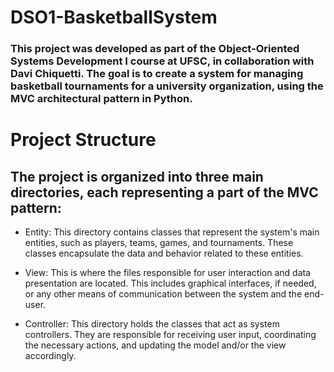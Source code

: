 # DSO1-BasketballSystem

###  This project was developed as part of the Object-Oriented Systems Development I course at UFSC, in collaboration with Davi Chiquetti. The goal is to create a system for managing basketball tournaments for a university organization, using the MVC architectural pattern in Python.

# Project Structure
## The project is organized into three main directories, each representing a part of the MVC pattern:

- Entity: This directory contains classes that represent the system's main entities, such as players, teams, games, and tournaments. These classes encapsulate the data and behavior related to these entities.

- View: This is where the files responsible for user interaction and data presentation are located. This includes graphical interfaces, if needed, or any other means of communication between the system and the end-user.

- Controller: This directory holds the classes that act as system controllers. They are responsible for receiving user input, coordinating the necessary actions, and updating the model and/or the view accordingly.
